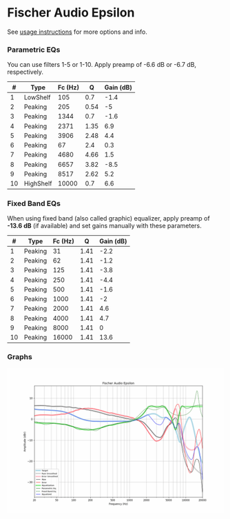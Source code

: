 # Fischer Audio Epsilon
See [usage instructions](https://github.com/jaakkopasanen/AutoEq#usage) for more options and info.

### Parametric EQs
You can use filters 1-5 or 1-10. Apply preamp of -6.6 dB or -6.7 dB, respectively.

|   # | Type      |   Fc (Hz) |    Q |   Gain (dB) |
|-----|-----------|-----------|------|-------------|
|   1 | LowShelf  |       105 | 0.7  |        -1.4 |
|   2 | Peaking   |       205 | 0.54 |        -5   |
|   3 | Peaking   |      1344 | 0.7  |        -1.6 |
|   4 | Peaking   |      2371 | 1.35 |         6.9 |
|   5 | Peaking   |      3906 | 2.48 |         4.4 |
|   6 | Peaking   |        67 | 2.4  |         0.3 |
|   7 | Peaking   |      4680 | 4.66 |         1.5 |
|   8 | Peaking   |      6657 | 3.82 |        -8.5 |
|   9 | Peaking   |      8517 | 2.62 |         5.2 |
|  10 | HighShelf |     10000 | 0.7  |         6.6 |

### Fixed Band EQs
When using fixed band (also called graphic) equalizer, apply preamp of **-13.6 dB** (if available) and set gains manually with these parameters.

|   # | Type    |   Fc (Hz) |    Q |   Gain (dB) |
|-----|---------|-----------|------|-------------|
|   1 | Peaking |        31 | 1.41 |        -2.2 |
|   2 | Peaking |        62 | 1.41 |        -1.2 |
|   3 | Peaking |       125 | 1.41 |        -3.8 |
|   4 | Peaking |       250 | 1.41 |        -4.4 |
|   5 | Peaking |       500 | 1.41 |        -1.6 |
|   6 | Peaking |      1000 | 1.41 |        -2   |
|   7 | Peaking |      2000 | 1.41 |         4.6 |
|   8 | Peaking |      4000 | 1.41 |         4.7 |
|   9 | Peaking |      8000 | 1.41 |         0   |
|  10 | Peaking |     16000 | 1.41 |        13.6 |

### Graphs
![](./Fischer%20Audio%20Epsilon.png)
